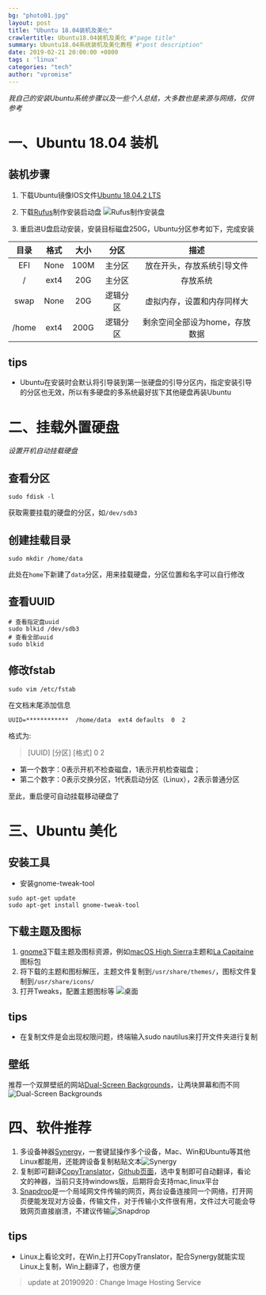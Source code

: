 ```yaml
---
bg: "photo01.jpg"
layout: post
title: "Ubuntu 18.04装机及美化"
crawlertitle: Ubuntu18.04装机及美化 #"page title"
summary: Ubuntu18.04系统装机及美化教程 #"post description"
date: 2019-02-21 20:00:00 +0800
tags : 'linux'
categories: "tech"
author: "vpromise"
---
```




*我自己的安装Ubuntu系统步骤以及一些个人总结，大多数也是来源与网络，仅供参考*

# 一、Ubuntu 18.04 装机

## 装机步骤
1. 下载Ubuntu镜像IOS文件[Ubuntu 18.04.2 LTS](https://www.ubuntu.com/download/desktop)
2. 下载[Rufus](https://rufus.ie/)制作安装启动盘
![Rufus制作安装盘](https://i.loli.net/2019/09/20/zsLldriH7GpIfCU.png)

3. 重启进U盘启动安装，安装目标磁盘250G，Ubuntu分区参考如下，完成安装

| 目录   | 格式 | 大小  |   分区   |          描述        |
| :---: | :--: | :--: | :-----: | :-----------------: |
|  EFI  | None | 100M |  主分区  |   放在开头，存放系统引导文件  |
|   /   | ext4 | 20G  |  主分区  |          存放系统          |
| swap  | None | 20G  | 逻辑分区 |   虚拟内存，设置和内存同样大  |
| /home | ext4 | 200G | 逻辑分区 | 剩余空间全部设为home，存放数据 |

## tips
* Ubuntu在安装时会默认将引导装到第一张硬盘的引导分区内，指定安装引导的分区也无效，所以有多硬盘的多系统最好拔下其他硬盘再装Ubuntu

# 二、挂载外置硬盘
*设置开机自动挂载硬盘*
## 查看分区
```
sudo fdisk -l  
```
获取需要挂载的硬盘的分区，如`/dev/sdb3`

## 创建挂载目录
```
sudo mkdir /home/data
```
此处在`home`下新建了`data`分区，用来挂载硬盘，分区位置和名字可以自行修改
## 查看UUID
```
# 查看指定盘uuid
sudo blkid /dev/sdb3
# 查看全部uuid
sudo blkid 
```
## 修改fstab
```
sudo vim /etc/fstab
```
在文档末尾添加信息
```
UUID=************  /home/data  ext4 defaults  0  2
```
格式为:
> [UUID] [分区]  [格式]  0  2

- 第一个数字：0表示开机不检查磁盘，1表示开机检查磁盘； 
- 第二个数字：0表示交换分区，1代表启动分区（Linux），2表示普通分区 

至此，重启便可自动挂载移动硬盘了

# 三、Ubuntu 美化
## 安装工具
* 安装gnome-tweak-tool
```
sudo apt-get update
sudo apt-get install gnome-tweak-tool
```
## 下载主题及图标
1. [gnome3](https://www.gnome-look.org/)下载主题及图标资源，例如[macOS High Sierra](https://www.gnome-look.org/s/Gnome/p/1013714/)主题和[La Capitaine](https://www.gnome-look.org/p/1148695/)图标包
2. 将下载的主题和图标解压，主题文件复制到`/usr/share/themes/`，图标文件复制到`/usr/share/icons/`
3. 打开Tweaks，配置主题图标等
![桌面](https://i.loli.net/2019/09/20/zkaS5VR7JIhY3Tn.png)
## tips
* 在复制文件是会出现权限问题，终端输入sudo nautilus来打开文件夹进行复制
## 壁纸
推荐一个双屏壁纸的网站[Dual-Screen Backgrounds](https://www.twelvesouth.com/wallpaper)，让两块屏幕和而不同
![Dual-Screen Backgrounds](https://i.loli.net/2019/09/20/g8WinXO69jzTPeu.png)

# 四、软件推荐
1. 多设备神器[Synergy](https://symless.com/synergy)，一套键鼠操作多个设备，Mac、Win和Ubuntu等其他Linux都能用，还能跨设备复制粘贴文本![Synergy](https://i.loli.net/2019/09/20/2ZKfJBVMUtGHDog.png)
2. 复制即可翻译[CopyTranslator](https://hypercube.top/copytranslator/#features)，[Github页面](https://github.com/CopyTranslator/CopyTranslator/releases)，选中复制即可自动翻译，看论文的神器，当前只支持windows版，后期将会支持mac,linux平台
3. [Snapdrop](https://snapdrop.net/#)是一个局域网文件传输的网页，两台设备连接同一个网络，打开网页便能发现对方设备，传输文件，对于传输小文件很有用，文件过大可能会导致网页直接崩溃，不建议传输![Snapdrop](https://i.loli.net/2019/09/20/Wbw8ylIZA1QxJOu.png)

## tips
 * Linux上看论文时，在Win上打开CopyTranslator，配合Synergy就能实现Linux上复制，Win上翻译了，也很方便

> update at 20190920 : Change Image Hosting Service